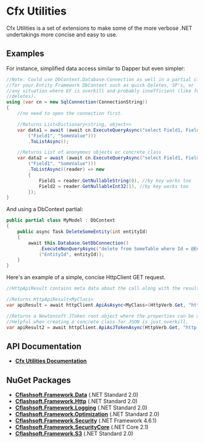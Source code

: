 # Cfx Utilities

Cfx Utilities is a set of extensions to make some of the more verbose .NET undertakings more concise and easy to use.

## Examples

For instance, simplified data access similar to Dapper but even simpler:
```C#
//Note: Could use DbContext.Database.Connection as well in a partial class
//for your Entity Framework DbContext such as quick Deletes, SP's, or 
//any situation where EF is overkill and probably innefficient (like for
//deletes). 
using (var cn = new SqlConnection(ConnectionString))
{
    //no need to open the connection first.

    //Returns List<Dictionary<string, object>>
    var data1 = await (await cn.ExecuteQueryAsync("select Field1, Field2 from MyTable where Field1 = @Field1",
        ("Field1", "SomeValue")))
        .ToListAsync();

    //Returns List of anonymous objects or concrete class
    var data2 = await (await cn.ExecuteQueryAsync("select Field1, Field2 from MyTable where Field1 = @Field1",
        ("Field1", "SomeValue")))
        .ToListAsync((reader) => new
        {
            Field1 = reader.GetNullableString(0), //by key works too
            Field2 = reader.GetNullableInt32(1), //by key works too
        });
}
```
And using a DbContext partial:
```C#
public partial class MyModel : DbContext
{
    public async Task DeleteSomeEntity(int entityId)
	{
	    await this.Database.GetDbConnection()
		    .ExecuteNonQueryAsync("delete from SomeTable where Id = @EntityId",
			("EntityId", entityId));
	}
}
```

Here's an example of a simple, concise HttpClient GET request.
```C#
//HttpApiResult contains meta data about the call along with the result in the Value property

//Returns HttpApiResult<MyClass>
var apiResult = await httpClient.ApiAsAsync<MyClass>(HttpVerb.Get, "http://www.somendpoint.com/etc", authHeader);

//Returns a Newtonsoft JToken root object where the properties can be accessed in a dictionary hierarchy.
//Helpful when creating a concrete class for JSON is just overkill.
var apiResult2 = await httpClient.ApiAsJTokenAsync(HttpVerb.Get, "http://www.somendpoint.com/etc", authHeader);
```

## API Documentation

- **[Cfx Utilities Documentation](http://riverfront.solutions/docs/cfxutilities/index.html)**

## NuGet Packages

- **[Cflashsoft.Framework.Data](https://www.nuget.org/packages/Cflashsoft.Framework.Data/)** (.NET Standard 2.0)
- **[Cflashsoft.Framework.Http](https://www.nuget.org/packages/Cflashsoft.Framework.Http/)** (.NET Standard 2.0)
- **[Cflashsoft.Framework.Logging](https://www.nuget.org/packages/Cflashsoft.Framework.Logging/)** (.NET Standard 2.0)
- **[Cflashsoft.Framework.Optimization](https://www.nuget.org/packages/Cflashsoft.Framework.Optimization/)** (.NET Standard 2.0)
- **[Cflashsoft.Framework.Security](https://www.nuget.org/packages/Cflashsoft.Framework.Security/)** (.NET Framework 4.6.1)
- **[Cflashsoft.Framework.SecurityCore](https://www.nuget.org/packages/Cflashsoft.Framework.SecurityCore/)** (.NET Core 2.1)
- **[Cflashsoft.Framework.S3](https://www.nuget.org/packages/Cflashsoft.Framework.S3/)** (.NET Standard 2.0)

